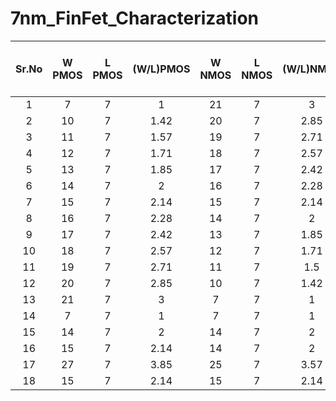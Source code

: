 # 7nm_FinFet_Characterization

| Sr.No | W PMOS | L PMOS | (W/L)PMOS | W NMOS | L NMOS | (W/L)NMOS | Vt(V)  | Id     | Power Consumption | Prop. delay t_pd (PS)   |  Gain(Av) | Noise Margin | gm  | Freq (GHz)    | Output(r0) |
| :---: | :----: | :----: | :-------: | :----: | :----: | :-------: | :---:  | :---:  | :---------------: | :---------------------: | :-------: | :----------: | :-: | :-----------: | :--------: | 
|  1    |  7     |   7    |     1     |  21    |   7    |    3      |        |        |                   |         25.3            |   6.42    |              |     |    22.4       |     6.42   |
|  2    |  10    |   7    |    1.42   |  20    |   7    |    2.85   |        |        |                   |         25.3            |   6.42    |              |     |    22.4       |     6.42   |
|  3    |  11    |   7    |    1.57   |  19    |   7    |    2.71   |        |        |                   |         25.3            |   6.42    |              |     |    22.4       |     6.42   |
|  4    |  12    |   7    |    1.71   |  18    |   7    |    2.57   |        |        |                   |         25.3            |   6.42    |              |     |    22.4       |     6.42   |
|  5    |  13    |   7    |    1.85   |  17    |   7    |    2.42   |        |        |                   |         25.3            |   6.42    |              |     |    22.4       |     6.42   |
|  6    |  14    |   7    |    2      |  16    |   7    |    2.28   |        |        |                   |         25.3            |   6.42    |              |     |    22.4       |     6.42   |
|  7    |  15    |   7    |    2.14   |  15    |   7    |    2.14   |        |        |                   |         25.3            |   6.42    |              |     |    22.4       |     6.42   |
|  8    |  16    |   7    |    2.28   |  14    |   7    |    2      |        |        |                   |         25.3            |   6.42    |              |     |    22.4       |     6.42   |
|  9    |  17    |   7    |    2.42   |  13    |   7    |    1.85   |        |        |                   |         25.3            |   6.42    |              |     |    22.4       |     6.42   |
|  10   |  18    |   7    |    2.57   |  12    |   7    |    1.71   |        |        |                   |         25.3            |   6.42    |              |     |    22.4       |     6.42   |
|  11   |  19    |   7    |    2.71   |  11    |   7    |    1.5    |        |        |                   |         25.3            |   6.42    |              |     |    22.4       |     6.42   |
|  12   |  20    |   7    |    2.85   |  10    |   7    |    1.42   |        |        |                   |         25.3            |   6.42    |              |     |    22.4       |     6.42   |
|  13   |  21    |   7    |    3      |  7     |   7    |    1      |        |        |                   |         25.3            |   6.42    |              |     |    22.4       |     6.42   |
|  14   |  7     |   7    |    1      |  7     |   7    |    1      |        |        |                   |         25.3            |   6.42    |              |     |    22.4       |     6.42   |
|  15   | 14     |   7    |    2      |  14    |   7    |    2      |        |        |                   |         25.3            |   6.42    |              |     |    22.4       |     6.42   |
|  16   | 15     |   7    |    2.14   |  14    |   7    |    2      | -0.150 |  -0.08 |   -1.75e-15       |         25.3            |   6.42    | -0.034,0.045 | 1.29|    22.4       |     6.42   |
|  17   | 27     |   7    |    3.85   |  25    |   7    |    3.57   | -0.149 |  -1.44 |   3.13e-15        |         25.3            |   6.42    | -0.033,0.046 | 2.32|    22.4       |     6.42   |
|  18   | 15     |   7    |    2.14   |  15    |   7    |    2.14   | -0.155 |  -0.86 |   1.81e-15        |         25.3            |   6.42    | -0.032,0.043 | 1.32|    22.4       |     6.42   |
